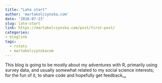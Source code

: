 ```yaml
---
title: "Late start"
author: 'martakolczynska.com'
date: '2018-07-23'
slug: late-start
link: https://martakolczynska.com/post/first-post/
categories:
- bloglink
tags:
  - rstats
  - martakolczynskacom
---
```


This blog is going to be mostly about my adventures with R, primarily using survey data, and usually somewhat related to my social science interests; for the fun of it, to share code and hopefully get feedback[... <i class="fas fa-external-link-alt"></i>](https://martakolczynska.com/post/first-post/)


